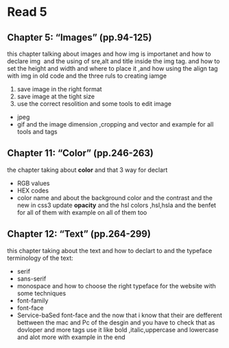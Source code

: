 # Read 5
## Chapter 5: “Images” (pp.94-125)
this chapter talking about images and how img is importanet and how to declare img **<img>** and the using of sre,alt and title inside the img tag.
and how to set the height and width
and where to place it ,and how using the align tag with img in old code 
and the three ruls to creating iamge
1. save image in the right format
2. save image at the tight size 
3. use the correct resolition
and some tools to edit image 
- jpeg
- gif
and the image dimension ,cropping and vector
and example for all tools and tags 
## Chapter 11: “Color” (pp.246-263)
the chapter taking about **color** and that 
3 way for declart 
- RGB values
- HEX codes 
- color name 
and about the background color and the contrast and the new in css3 update **opacity** and the hsl colors ,hsl,hsla and the benfet for all of them with example on all of them too
## Chapter 12: “Text” (pp.264-299)
this chapter taking about the text and how to declart to and the typeface terminology of the text:
+ serif
+ sans-serif
+ monospace 
and how to choose the right typeface for the website with some techniques 
+ font-family
+ font-face
+ Service-baSed font-face
and the now that i know that their are defferent bettween the mac and Pc of the desgin and you have to check that as dovloper 
and more tags use it like bold ,italic,uppercase and lowercase and alot more with example in the end
